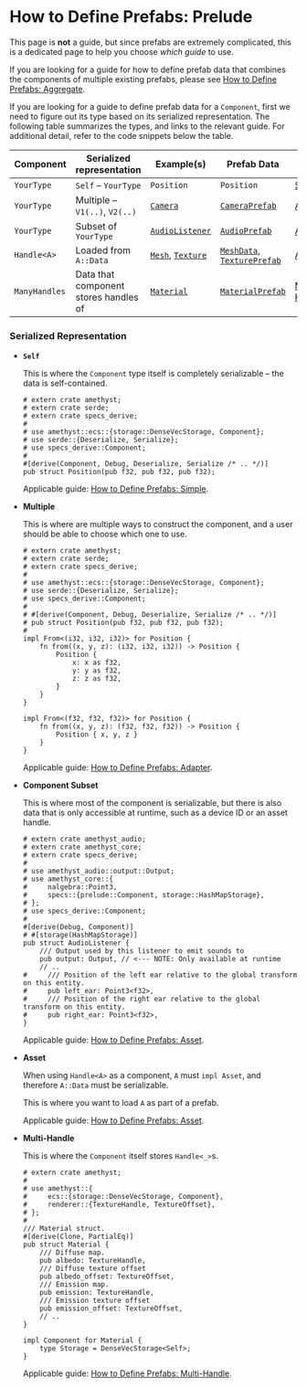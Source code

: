 # How to Define Prefabs: Prelude

This page is **not** a guide, but since prefabs are extremely complicated, this is a dedicated page to help you choose *which guide* to use.

If you are looking for a guide for how to define prefab data that combines the components of multiple existing prefabs, please see [How to Define Prefabs: Aggregate][Aggregate].

If you are looking for a guide to define prefab data for a `Component`, first we need to figure out its type based on its serialized representation. The following table summarizes the types, and links to the relevant guide. For additional detail, refer to the code snippets below the table.

Component     | Serialized representation             | Example(s)            | Prefab Data        | Guide
------------- | ------------------------------------- | --------------------- | ------------------ | ---
`YourType`    | `Self` &ndash; `YourType`             | `Position`            | `Position`         | [Simple]
`YourType`    | Multiple &ndash; `V1(..)`, `V2(..)`   | [`Camera`]            | [`CameraPrefab`]   | [Adapter]
`YourType`    | Subset of `YourType`                  | [`AudioListener`]     | [`AudioPrefab`]    | [Asset]
`Handle<A>`   | Loaded from `A::Data`                 | [`Mesh`], [`Texture`] | [`MeshData`], [`TexturePrefab`] | [Asset]
`ManyHandles` | Data that component stores handles of | [`Material`]          | [`MaterialPrefab`] | [Multi-Handle]

### Serialized Representation

* **`Self`**

    This is where the `Component` type itself is completely serializable &ndash; the data is self-contained.

    ```rust,edition2018,no_run,noplaypen
    # extern crate amethyst;
    # extern crate serde;
    # extern crate specs_derive;
    #
    # use amethyst::ecs::{storage::DenseVecStorage, Component};
    # use serde::{Deserialize, Serialize};
    # use specs_derive::Component;
    #
    #[derive(Component, Debug, Deserialize, Serialize /* .. */)]
    pub struct Position(pub f32, pub f32, pub f32);
    ```

    Applicable guide: [How to Define Prefabs: Simple][Simple].

* **Multiple**

    This is where are multiple ways to construct the component, and a user should be able to choose which one to use.

    ```rust,edition2018,no_run,noplaypen
    # extern crate amethyst;
    # extern crate serde;
    # extern crate specs_derive;
    #
    # use amethyst::ecs::{storage::DenseVecStorage, Component};
    # use serde::{Deserialize, Serialize};
    # use specs_derive::Component;
    #
    # #[derive(Component, Debug, Deserialize, Serialize /* .. */)]
    # pub struct Position(pub f32, pub f32, pub f32);
    #
    impl From<(i32, i32, i32)> for Position {
        fn from((x, y, z): (i32, i32, i32)) -> Position {
            Position {
                x: x as f32,
                y: y as f32,
                z: z as f32,
            }
        }
    }

    impl From<(f32, f32, f32)> for Position {
        fn from((x, y, z): (f32, f32, f32)) -> Position {
            Position { x, y, z }
        }
    }
    ```

    Applicable guide: [How to Define Prefabs: Adapter][Adapter].

* **Component Subset**

    This is where most of the component is serializable, but there is also data that is only accessible at runtime, such as a device ID or an asset handle.

    ```rust,edition2018,no_run,noplaypen
    # extern crate amethyst_audio;
    # extern crate amethyst_core;
    # extern crate specs_derive;
    #
    # use amethyst_audio::output::Output;
    # use amethyst_core::{
    #     nalgebra::Point3,
    #     specs::{prelude::Component, storage::HashMapStorage},
    # };
    # use specs_derive::Component;
    #
    #[derive(Debug, Component)]
    # #[storage(HashMapStorage)]
    pub struct AudioListener {
        /// Output used by this listener to emit sounds to
        pub output: Output, // <--- NOTE: Only available at runtime
        // ..
    #     /// Position of the left ear relative to the global transform on this entity.
    #     pub left_ear: Point3<f32>,
    #     /// Position of the right ear relative to the global transform on this entity.
    #     pub right_ear: Point3<f32>,
    }
    ```

    Applicable guide: [How to Define Prefabs: Asset][Asset].

* **Asset**

    When using `Handle<A>` as a component, `A` must `impl Asset`, and therefore `A::Data` must be serializable.

    This is where you want to load `A` as part of a prefab.

    Applicable guide: [How to Define Prefabs: Asset][Asset].

* **Multi-Handle**

    This is where the `Component` itself stores `Handle<_>`s.

    ```rust,edition2018,no_run,noplaypen
    # extern crate amethyst;
    #
    # use amethyst::{
    #     ecs::{storage::DenseVecStorage, Component},
    #     renderer::{TextureHandle, TextureOffset},
    # };
    #
    /// Material struct.
    #[derive(Clone, PartialEq)]
    pub struct Material {
        /// Diffuse map.
        pub albedo: TextureHandle,
        /// Diffuse texture offset
        pub albedo_offset: TextureOffset,
        /// Emission map.
        pub emission: TextureHandle,
        /// Emission texture offset
        pub emission_offset: TextureOffset,
        // ..
    }

    impl Component for Material {
        type Storage = DenseVecStorage<Self>;
    }
    ```

    Applicable guide: [How to Define Prefabs: Multi-Handle][Multi-Handle].

[`AudioListener`]: https://www.amethyst.rs/doc/latest/doc/amethyst_audio/struct.AudioListener.html
[`AudioPrefab`]: https://www.amethyst.rs/doc/latest/doc/amethyst_audio/struct.AudioPrefab.html
[`Camera`]: https://www.amethyst.rs/doc/latest/doc/amethyst_renderer/struct.Camera.html
[`CameraPrefab`]: https://www.amethyst.rs/doc/latest/doc/amethyst_renderer/enum.CameraPrefab.html
[`Material`]: https://www.amethyst.rs/doc/latest/doc/amethyst_renderer/struct.Material.html
[`MaterialPrefab`]: https://www.amethyst.rs/doc/latest/doc/amethyst_renderer/struct.MaterialPrefab.html
[`Mesh`]: https://www.amethyst.rs/doc/latest/doc/amethyst_renderer/struct.Mesh.html
[`MeshData`]: https://www.amethyst.rs/doc/latest/doc/amethyst_renderer/enum.MeshData.html
[`Texture`]: https://www.amethyst.rs/doc/latest/doc/amethyst_renderer/struct.Texture.html
[`TexturePrefab`]: https://www.amethyst.rs/doc/latest/doc/amethyst_renderer/enum.TexturePrefab.html
[Adapter]: how_to_define_prefabs_adapter.html
[Asset]: how_to_define_prefabs_asset.html
[Aggregate]: how_to_define_prefabs_aggregate.html
[Multi-Handle]: how_to_define_prefabs_multi_handle.html
[Simple]: how_to_define_prefabs_simple.html
